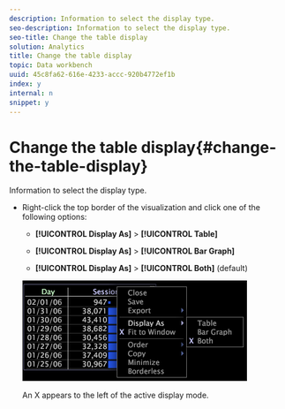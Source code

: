 ```yaml
---
description: Information to select the display type.
seo-description: Information to select the display type.
seo-title: Change the table display
solution: Analytics
title: Change the table display
topic: Data workbench
uuid: 45c8fa62-616e-4233-accc-920b4772ef1b
index: y
internal: n
snippet: y
---
```


# Change the table display{#change-the-table-display}

Information to select the display type.

* Right-click the top border of the visualization and click one of the following options:

    * **[!UICONTROL Display As]** > **[!UICONTROL Table]** 
    
    * **[!UICONTROL Display As]** > **[!UICONTROL Bar Graph]** 
    
    * **[!UICONTROL Display As]** > **[!UICONTROL Both]** (default)

  ![](assets/mnu_Table_Bar_Display.png)

  An X appears to the left of the active display mode.

